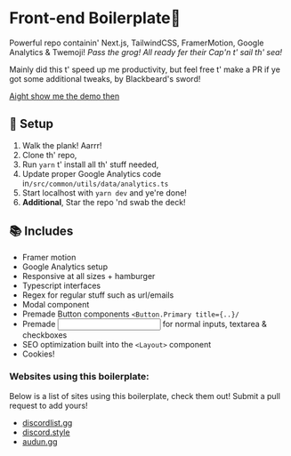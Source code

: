 # Front-end Boilerplate🦜

Powerful repo containin' Next.js, TailwindCSS, FramerMotion, Google Analytics & Twemoji! _Pass the grog!_ _All ready fer their Cap'n t' sail th' sea!_

Mainly did this t' speed up me productivity, but feel free t' make a PR if ye got some additional tweaks, by Blackbeard's sword!

[Aight show me the demo then](https://boilerplate-demo.vercel.app/)

## 🚀 Setup

1. Walk the plank! Aarrr!
2. Clone th' repo,
3. Run `yarn` t' install all th' stuff needed,
4. Update proper Google Analytics code in`/src/common/utils/data/analytics.ts`
5. Start localhost with `yarn dev` and ye're done!
6. **Additional**, Star the repo 'nd swab the deck!

## 📚 Includes

- Framer motion
- Google Analytics setup
- Responsive at all sizes + hamburger
- Typescript interfaces
- Regex for regular stuff such as url/emails
- Modal component
- Premade Button components `<Button.Primary title={..}/`
- Premade <Input> for normal inputs, textarea & checkboxes
- SEO optimization built into the `<Layout>` component
- Cookies!


### Websites using this boilerplate:
Below is a list of sites using this boilerplate, check them out!
Submit a pull request to add yours!
- [discordlist.gg](https://discordlist.gg)
- [discord.style](https://discord.style)
- [audun.gg](https://audun.gg)
